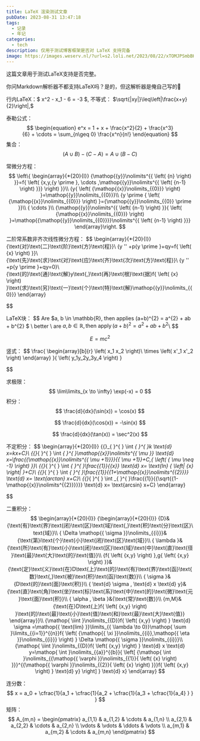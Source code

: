```yaml
---
title: LaTeX 渲染测试文章
pubDate: 2023-08-31 13:47:18
tags:
  - 记录
  - 年记
categories:
  - tech
description: 仅用于测试博客框架是否对 LaTeX 支持完备
image: https://images.weserv.nl/?url=s2.loli.net/2023/08/22/xTOMJPSmbBHfDi7.webp
---
```

这篇文章用于测试LaTeX支持是否完整。

你问Markdown解析器不都支持LaTeX吗？是的，但这解析器是俺自己写的🤣

行内LaTeX：$ x^2 - x_1 - 6 = -3 $, 不等式： $\sqrt{|xy|}\leq\left|\frac{x+y}{2}\right|,$

泰勒公式：
$$
\begin{equation}
e^x = 1 + x + \frac{x^2}{2} + \frac{x^3}{6} + \cdots = \sum_{n\geq 0} \frac{x^n}{n!}
\end{equation}
$$
集合：
$$
(A\cup B)-(C-A) = A \cup (B-C)
$$






常微分方程：
$$
\left\{ \begin{array}{*{20}{l}}
{\mathop{{y}}\nolimits^{{ \left( {n} \right) }}=f{ \left( {x,y,{y \prime }, \cdots ,\mathop{{y}}\nolimits^{{ \left( {n-1} \right) }}} \right) }}\\
{y{ \left( {\mathop{{x}}\nolimits_{{0}}} \right) }=\mathop{{y}}\nolimits_{{0}}}\\
{y \prime { \left( {\mathop{{x}}\nolimits_{{0}}} \right) }={\mathop{{y}}\nolimits_{{0}} \prime }}\\
{ \cdots }\\
{\mathop{{y}}\nolimits^{{ \left( {n-1} \right) }}{ \left( {\mathop{{x}}\nolimits_{{0}}} \right) }=\mathop{{\mathop{{y}}\nolimits_{{0}}}}\nolimits^{{ \left( {n-1} \right) }}}
\end{array}\right.
$$


二阶常系数非齐次线性微分方程：
$$
\begin{array}{*{20}{l}}
{\text{对}\text{二}\text{阶}\text{方}\text{程}}\\
{y '' +p{y \prime }+qy=f{ \left( {x} \right) }}\\
{\text{先}\text{求}\text{对}\text{应}\text{齐}\text{次}\text{方}\text{程}}\\
{y '' +p{y \prime }+qy=0}\\
{\text{的}\text{通}\text{解}y\text{,}\text{再}\text{根}\text{据}f{ \left( {x} \right) }\text{求}\text{另}\text{一}\text{个}\text{特}\text{解}\mathop{{y}}\nolimits_{{0}}}
\end{array}

$$






LaTeX块：
$$
Are $a, b \in \mathbb{R}, then applies (a+b)^{2} = a^{2} + ab + b^{2} $ \\ 
better \\ 
are $a, b \in \mathbb{R}, \textrm{then apply} \, (a+b)^{2 } = a^{2 } + ab + b^{2}$\\
$$

$$
E=mc^2
$$

竖式：
$$
\frac{
    \begin{array}[b]{r}
      \left( x_1 x_2 \right)\\
      \times \left( x'_1 x'_2 \right)
    \end{array}
  }{
    \left( y_1y_2y_3y_4 \right)
  }

$$




求极限：
$$
\lim\limits_{x \to \infty} \exp(-x) = 0
$$
积分：
$$
\frac{d}{dx}(\sin(x)) = \cos(x)
$$

$$
\frac{d}{dx}(\cos(x)) = -\sin(x)
$$

$$
\frac{d}{dx}(\tan(x)) = \sec^2(x)
$$

不定积分：
$$
\begin{array}{*{20}{l}}
{{}_{ }^{ } \int _{ }^{ }k \text{d} x=kx+C}\\
{{}_{ }^{ } \int _{ }^{ }\mathop{{x}}\nolimits^{{ \mu }} \text{d} x=\frac{{\mathop{{x}}\nolimits^{{ \mu +1}}}}{{ \mu +1}}+C,{ \left( { \mu  \neq -1} \right) }}\\
{{}_{ }^{ } \int _{ }^{ }\frac{{1}}{{x}} \text{d} x= \text{ln} { \left| {x} \right| }+C}\\
{{}_{ }^{ } \int _{ }^{ }\frac{{1}}{{1+\mathop{{x}}\nolimits^{{2}}}} \text{d} x= \text{arctan} x+C}\\
{{}_{ }^{ } \int _{ }^{ }\frac{{1}}{{\sqrt{{1-\mathop{{x}}\nolimits^{{2}}}}}} \text{d} x= \text{arcsin} x+C}
\end{array}

$$


二重积分：
$$
\begin{array}{*{20}{l}}
{\begin{array}{*{20}{l}}
{D}&{\text{有}\text{界}\text{闭}\text{区}\text{域}\text{,}\text{积}\text{分}\text{区}\text{域}}\\
{ \Delta \mathop{{ \sigma }}\nolimits_{{i}}}&{\text{第}i\text{个}\text{小}\text{闭}\text{区}\text{域}}\\
{ \lambda }&{\text{所}\text{有}\text{小}\text{闭}\text{区}\text{域}\text{中}\text{直}\text{径}\text{最}\text{大}\text{的}\text{值}}\\
{f{ \left( {x,y} \right) },g{ \left( {x,y} \right) }}&{\text{定}\text{义}\text{在}D\text{上}\text{的}\text{有}\text{界}\text{函}\text{数}\text{,}\text{被}\text{积}\text{函}\text{数}}\\
{ \sigma }&{D\text{的}\text{面}\text{积}}\\
{ \text{d}  \sigma , \text{d} x \text{d} y}&{\text{直}\text{角}\text{坐}\text{标}\text{系}\text{中}\text{的}\text{微}\text{元}\text{面}\text{积}}\\
{ \alpha , \beta }&{\text{常}\text{数}}\\
{m,M}&{\text{在}D\text{上}f{ \left( {x,y} \right) }\text{的}\text{最}\text{小}\text{值}\text{和}\text{最}\text{大}\text{值}}
\end{array}}\\
{\mathop{ \iint }\nolimits_{{D}}f{ \left( {x,y} \right) } \text{d}  \sigma =\mathop{{ \text{lim} }}\limits_{{ \lambda  \to 0}}\mathop{ \sum }\limits_{{i=1}}^{{n}}f{ \left( {\mathop{{ \xi }}\nolimits_{{i}},\mathop{{ \eta }}\nolimits_{{i}}} \right) } \Delta \mathop{{ \sigma }}\nolimits_{{i}}}\\
{\mathop{ \iint }\nolimits_{{D}}f{ \left( {x,y} \right) } \text{d} x \text{d} y=\mathop{ \int }\nolimits_{{a}}^{{b}}{ \left[ {\mathop{ \int }\nolimits_{{\mathop{{ \varphi }}\nolimits_{{1}}{ \left( {x} \right) }}}^{{\mathop{{ \varphi }}\nolimits_{{2}}{ \left( {x} \right) }}}f{ \left( {x,y} \right) } \text{d} y} \right] } \text{d} x}
\end{array}
$$






连分数：
$$
  x = a_0 + \cfrac{1}{a_1 
          + \cfrac{1}{a_2 
          + \cfrac{1}{a_3 + \cfrac{1}{a_4} } } }
$$
矩阵：
$$
A_{m,n} = 
 \begin{pmatrix}
  a_{1,1} & a_{1,2} & \cdots & a_{1,n} \\
  a_{2,1} & a_{2,2} & \cdots & a_{2,n} \\
  \vdots  & \vdots  & \ddots & \vdots  \\
  a_{m,1} & a_{m,2} & \cdots & a_{m,n} 
 \end{pmatrix}
$$
